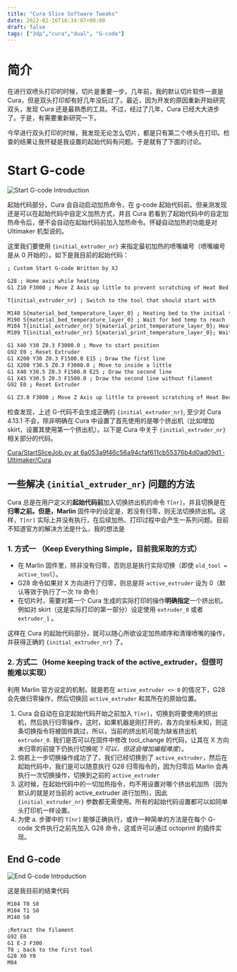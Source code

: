 ```yaml
---
title: "Cura Slice Software Tweaks"
date: 2022-02-16T16:34:07+08:00
draft: false
tags: ["3dp","cura","dual", "G-code"] 
---
```


# 简介

在进行双喷头打印的时候，切片是重要一步。几年前，我的默认切片软件一直是 Cura，但是双头打印却有好几年没玩过了。最近，因为开发的原因重新开始研究双头，发现 Cura 还是最熟悉的工具。不过，经过了几年，Cura 已经大大进步了。于是，有需要重新研究一下。

今早进行双头打印的时候，我发现无论怎么切片，都是只有第二个喷头在打印。检查的结果让我怀疑是我设置的起始代码有问题。于是就有了下面的讨论。

# Start G-code

![Start G-code Introduction](./imgs/start.png)

起始代码部分，Cura 会自动启动加热命令，在 g-code 起始代码前。但亲测发现还是可以在起始代码中自定义加热方式，并且 Cura 若看到了起始代码中的自定加热命令后，便不会自动在起始代码前加入加热命令。怀疑自动加热的功能是对 Ultimaker 机型说的。

这里我们要使用 `{initial_extruder_nr}` 来指定最初加热的喷嘴编号（喷嘴编号是从 0 开始的）。如下是我目前的起始代码：

```bash
; Custom Start G-code Written by XJ 

G28 ; Home axis while heating
G1 Z10 F3000 ; Move Z Axis up little to prevent scratching of Heat Bed

T{initial_extruder_nr} ; Switch to the tool that should start with 

M140 S{material_bed_temperature_layer_0} ; Heating bed to the initial temp
M190 S{material_bed_temperature_layer_0} ; Wait for bed temp to reach
M104 T{initial_extruder_nr} S{material_print_temperature_layer_0}; Heating up the tool 
M109 T{initial_extruder_nr} S{material_print_temperature_layer_0}; Wait for the tool

G1 X40 Y30 Z0.3 F3000.0 ; Move to start position
G92 E0 ; Reset Extruder
G1 X200 Y30 Z0.3 F1500.0 E15 ; Draw the first line
G1 X200 Y30.5 Z0.3 F3000.0 ; Move to inside a little
G1 X40 Y30.5 Z0.3 F1500.0 E25 ; Draw the second line
G1 X45 Y30.5 Z0.3 F1500.0 ; Draw the second line without filament
G92 E0 ; Reset Extruder

G1 Z3.0 F3000 ; Move Z Axis up little to prevent scratching of Heat Bed
```

检查发现，上述 G-代码不会生成正确的 `{initial_extruder_nr}`, 至少对 Cura 4.13.1 不会，除非明确在 Cura 中设置了首先使用的是哪个挤出机（比如增加 skirt，设置其使用第一个挤出机）。以下是 Cura 中关于 `{initial_extruder_nr}` 相关部分的代码。

[Cura/StartSliceJob.py at 6a053a9f46c56a94cfaf611cb55376b4d0ad09d1 · Ultimaker/Cura](https://github.com/Ultimaker/Cura/blob/6a053a9f46c56a94cfaf611cb55376b4d0ad09d1/plugins/CuraEngineBackend/StartSliceJob.py#L275-L283)

## 一些解决 `{initial_extruder_nr}` 问题的方法

Cura 总是在用户定义的**起始代码前**加入切换挤出机的命令 `T[nr]`，并且切换是在**归零之前。但是，Marlin** 固件中的设定是，若没有归零，则无法切换挤出机。这样，`T[nr]` 实际上并没有执行，在后续加热、打印过程中会产生一系列问题。目前不知道官方的解决方法是什么，我的想法是

### 1. 方式一 （Keep Everything Simple，目前我采取的方式）

- 在 Marlin 固件里，除非没有归零，否则总是执行实际切换（即使 `old_tool = active_tool`）。
- G28 命令如果对 X 方向进行了归零，则总是将 `active_extruder` 设为 0（默认等效于执行了一次 `T0` 命令）
- 在切片时，需要对第一个 Cura 生成的实际打印的操作**明确指定**一个挤出机，例如对 skirt（这是实际打印的第一部分）设定使用 `extruder_0` 或者 `extruder_1` 。

这样在 Cura 的起始代码部分，就可以随心所欲设定加热顺序和清理喷嘴的操作，并获得正确的 `{initial_extruder_nr}` 了。

### 2. 方式二（Home keeping track of the active_extruder，但很可能难以实现）

利用 Marlin 官方设定的机制，就是若在 `active_extruder <> 0` 的情况下，G28 会先做归零操作，然后切换回 `active_extruder` 和其所在的原始位置。

1. Cura 会自动在自定起始代码开始之前加入 `T[nr]`，切换到将要使用的挤出机，然后执行归零操作，这时，如果机器是刚打开的，各方向坐标未知，则这条切换指令将被固件跳过，所以，当前的挤出机可能为缺省挤出机 `extruder_0`. 我们是否可以在固件中修改 tool_change 的代码，让其在 X 方向未归零的前提下仍执行切换呢？*可以，但这会增加编程难度*）。
2. 倘若上一步切换操作成功了了，我们已经切换到了 `active_extruder`，然后在起始代码中，我们是可以随意执行 G28 归零指令的，因为归零后 Marlin 会再执行一次切换操作，切换到之前的 `active_extruder`
3. 这时候，在起始代码中的一切加热指令，均不用设置对哪个挤出机加热（因为默认的就是对当前的 active_extruder 进行加热)，因此 `{initial_extruder_nr}` 参数都无需使用。所有的起始代码设置都可以如同单头打印机一样设置。
4. 为使 a. 步骤中的 `T[nr]` 能够正确执行，或许一种简单的方法是在每个 G-code 文件执行之前先加入 G28 命令，这或许可以通过 octoprint 的插件实现。

## End G-code

![End G-code Introduction](./imgs/end.png)

这是我目前的结束代码

```bash
M104 T0 S0
M104 T1 S0
M140 S0

;Retract the filament
G92 E0
G1 E-2 F300
T0 ; back to the first tool
G28 X0 Y0
M84
```
